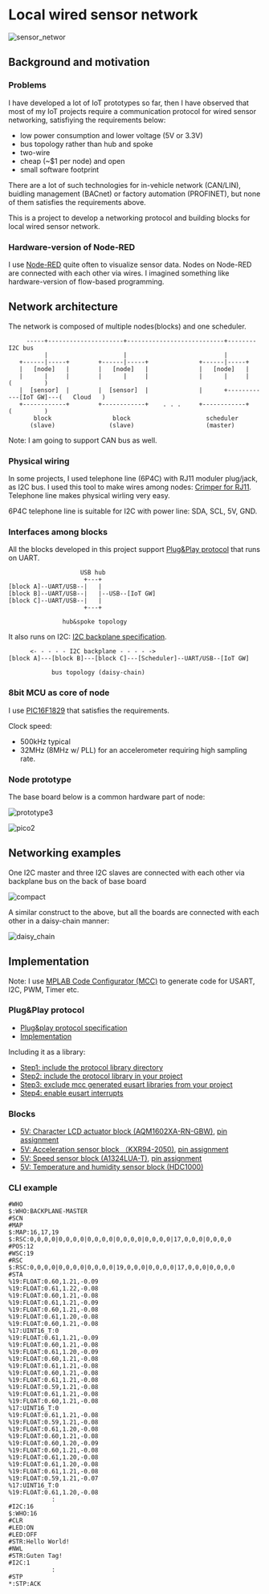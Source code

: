 # Local wired sensor network

![sensor_networ](./doc/sensor_network.png)

## Background and motivation

### Problems

I have developed a lot of IoT prototypes so far, then I have observed that most of my IoT projects require a communication protocol for wired sensor networking, satisfiying the requirements below:

- low power consumption and lower voltage (5V or 3.3V)
- bus topology rather than hub and spoke
- two-wire
- cheap (~$1 per node) and open
- small software footprint

There are a lot of such technologies for in-vehicle network (CAN/LIN), buidling management (BACnet) or factory automation (PROFINET), but none of them satisfies the requirements above.

This is a project to develop a networking protocol and building blocks for local wired sensor network.

### Hardware-version of Node-RED

I use [Node-RED](https://nodered.org/) quite often to visualize sensor data. Nodes on Node-RED are connected with each other via wires. I imagined something like hardware-version of flow-based programming.

## Network architecture

The network is composed of multiple nodes(blocks) and one scheduler.

```
     -----+---------------------+---------------------------+-------- I2C bus
          |                     |                           |
   +------|-----+        +------|-----+              +------|-----+
   |   [node]   |        |   [node]   |              |   [node]   |
   |      |     |        |      |     |              |      |     |                  (         )
   |  [sensor]  |        |  [sensor]  |              |      +------------[IoT GW]---(   Cloud   )
   +------------+        +------------+    . . .     +------------+                  (         )
       block                 block                     scheduler
      (slave)               (slave)                    (master)
```

Note: I am going to support CAN bus as well.

### Physical wiring

In some projects, I used telephone line (6P4C) with RJ11 moduler plug/jack, as I2C bus. I used this tool to make wires among nodes: [Crimper for RJ11](http://www.mco.co.jp/products/tel/telephonetool/ta-642t.html). Telephone line makes physical wirling very easy.

6P4C telephone line is suitable for I2C with power line: SDA, SCL, 5V, GND.

### Interfaces among blocks

All the blocks developed in this project support [Plug&Play protocol](./doc/PROTOCOL.md) that runs on UART.

```
                    USB hub
                     +---+
[block A]--UART/USB--|   |
[block B]--UART/USB--|   |--USB--[IoT GW]
[block C]--UART/USB--|   |
                     +---+

               hub&spoke topology
```

It also runs on I2C: [I2C backplane specification](./doc/I2C_BACKPLANE_SPEC.pptx).

```
      <- - - - - I2C backplane - - - - ->
[block A]---[block B]---[block C]---[Scheduler]--UART/USB--[IoT GW]

            bus topology (daisy-chain)
```

### 8bit MCU as core of node

I use [PIC16F1829](http://ww1.microchip.com/downloads/en/DeviceDoc/41440A.pdf) that satisfies the requirements.

Clock speed:
- 500kHz typical
- 32MHz (8MHz w/ PLL) for an accelerometer requiring high sampling rate.

### Node prototype

The base board below is a common hardware part of node:

![prototype3](./doc/prototype3.png)

![pico2](https://docs.google.com/drawings/d/1_WCC4vuPbIT2im9c337ibk5xEq9WKzrT9907IOWTCCA/pub?w=680&h=400)

## Networking examples

One I2C master and three I2C slaves are connected with each other via backplane bus on the back of base board

![compact](./doc/compact.png)

A similar construct to the above, but all the boards are connected with each other in a daisy-chain manner:

![daisy_chain](./doc/daisy_chain.png)

## Implementation

Note: I use [MPLAB Code Configurator (MCC)](http://www.microchip.com/mplab/mplab-code-configurator) to generate code for USART, I2C, PWM, Timer etc.

### Plug&Play protocol

- [Plug&play protocol specification](./doc/PROTOCOL.md)
- [Implementation](./blocks/lib/protocol.X)

Including it as a library:
- [Step1: include the protocol library directory](./doc/mcc_eusart4.png)
- [Step2: include the protocol library in your project](./doc/mcc_eusart3.png)
- [Step3: exclude mcc generated eusart libraries from your project](./doc/mcc_eusart2.png)
- [Step4: enable eusart interrupts](./doc/mcc_eusart.png)

### Blocks

- [5V: Character LCD actuator block (AQM1602XA-RN-GBW)](./blocks/i2c_slave_lcd.X), [pin assignment](./doc/lcd_pin.png)
- [5V: Acceleration sensor block （KXR94-2050)](./blocks/i2c_slave_accel.X), [pin assignment](./doc/acceleration_pin.png)
- [5V: Speed sensor block (A1324LUA-T)](./blocks/i2c_slave_speed.X), [pin assignment](./doc/rotation_pin.png)
- [5V: Temperature and humidity sensor block (HDC1000)](./blocks/i2c_slave_temp.X)

### CLI example

```
#WHO
$:WHO:BACKPLANE-MASTER
#SCN
#MAP
$:MAP:16,17,19
$:RSC:0,0,0,0|0,0,0,0|0,0,0,0|0,0,0,0|0,0,0,0|17,0,0,0|0,0,0,0
#POS:12
#WSC:19
#RSC
$:RSC:0,0,0,0|0,0,0,0|0,0,0,0|19,0,0,0|0,0,0,0|17,0,0,0|0,0,0,0
#STA
%19:FLOAT:0.60,1.21,-0.09
%19:FLOAT:0.61,1.22,-0.08
%19:FLOAT:0.60,1.21,-0.08
%19:FLOAT:0.61,1.21,-0.09
%19:FLOAT:0.60,1.21,-0.08
%19:FLOAT:0.61,1.20,-0.08
%19:FLOAT:0.60,1.21,-0.08
%17:UINT16_T:0
%19:FLOAT:0.61,1.21,-0.09
%19:FLOAT:0.60,1.21,-0.08
%19:FLOAT:0.61,1.20,-0.09
%19:FLOAT:0.60,1.21,-0.08
%19:FLOAT:0.61,1.21,-0.08
%19:FLOAT:0.60,1.21,-0.08
%19:FLOAT:0.61,1.21,-0.08
%19:FLOAT:0.59,1.21,-0.08
%19:FLOAT:0.61,1.21,-0.08
%19:FLOAT:0.60,1.21,-0.08
%17:UINT16_T:0
%19:FLOAT:0.61,1.21,-0.08
%19:FLOAT:0.59,1.21,-0.08
%19:FLOAT:0.61,1.20,-0.08
%19:FLOAT:0.60,1.21,-0.08
%19:FLOAT:0.60,1.20,-0.09
%19:FLOAT:0.60,1.21,-0.08
%19:FLOAT:0.61,1.20,-0.08
%19:FLOAT:0.61,1.20,-0.08
%19:FLOAT:0.61,1.21,-0.08
%19:FLOAT:0.59,1.21,-0.07
%17:UINT16_T:0
%19:FLOAT:0.61,1.20,-0.08
            :
#I2C:16
$:WHO:16
#CLR
#LED:ON
#LED:OFF
#STR:Hello World!
#NWL
#STR:Guten Tag!
#I2C:1
            :
#STP
*:STP:ACK
```

